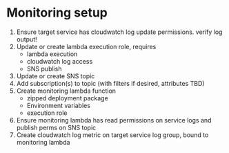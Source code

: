 # Monitoring setup

1. Ensure target service has cloudwatch log update permissions. verify log output!
2. Update or create lambda execution role, requires
    * lambda execution
    * cloudwatch log access
    * SNS publish  
3. Update or create SNS topic
4. Add subscription(s) to topic (with filters if desired, attributes TBD)
5. Create monitoring lambda function
    * zipped deployment package
    * Environment variables
    * execution role
6. Ensure monitoring lambda has read permissions on service logs and publish perms on SNS topic
7. Create cloudwatch log metric on target service log group, bound to monitoring lambda 